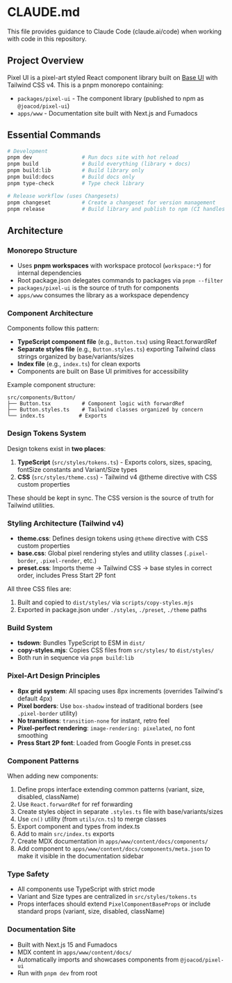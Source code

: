 # CLAUDE.md

This file provides guidance to Claude Code (claude.ai/code) when working with code in this repository.

## Project Overview

Pixel UI is a pixel-art styled React component library built on [Base UI](https://base-ui.com) with Tailwind CSS v4. This is a pnpm monorepo containing:

- `packages/pixel-ui` - The component library (published to npm as `@joacod/pixel-ui`)
- `apps/www` - Documentation site built with Next.js and Fumadocs

## Essential Commands

```bash
# Development
pnpm dev                # Run docs site with hot reload
pnpm build              # Build everything (library + docs)
pnpm build:lib          # Build library only
pnpm build:docs         # Build docs only
pnpm type-check         # Type check library

# Release workflow (uses Changesets)
pnpm changeset          # Create a changeset for version management
pnpm release            # Build library and publish to npm (CI handles this)
```

## Architecture

### Monorepo Structure

- Uses **pnpm workspaces** with workspace protocol (`workspace:*`) for internal dependencies
- Root package.json delegates commands to packages via `pnpm --filter`
- `packages/pixel-ui` is the source of truth for components
- `apps/www` consumes the library as a workspace dependency

### Component Architecture

Components follow this pattern:

- **TypeScript component file** (e.g., `Button.tsx`) using React.forwardRef
- **Separate styles file** (e.g., `Button.styles.ts`) exporting Tailwind class strings organized by base/variants/sizes
- **Index file** (e.g., `index.ts`) for clean exports
- Components are built on Base UI primitives for accessibility

Example component structure:

```
src/components/Button/
├── Button.tsx          # Component logic with forwardRef
├── Button.styles.ts    # Tailwind classes organized by concern
└── index.ts           # Exports
```

### Design Tokens System

Design tokens exist in **two places**:

1. **TypeScript** (`src/styles/tokens.ts`) - Exports colors, sizes, spacing, fontSize constants and Variant/Size types
2. **CSS** (`src/styles/theme.css`) - Tailwind v4 @theme directive with CSS custom properties

These should be kept in sync. The CSS version is the source of truth for Tailwind utilities.

### Styling Architecture (Tailwind v4)

- **theme.css**: Defines design tokens using `@theme` directive with CSS custom properties
- **base.css**: Global pixel rendering styles and utility classes (`.pixel-border`, `.pixel-render`, etc.)
- **preset.css**: Imports theme → Tailwind CSS → base styles in correct order, includes Press Start 2P font

All three CSS files are:

1. Built and copied to `dist/styles/` via `scripts/copy-styles.mjs`
2. Exported in package.json under `./styles`, `./preset`, `./theme` paths

### Build System

- **tsdown**: Bundles TypeScript to ESM in `dist/`
- **copy-styles.mjs**: Copies CSS files from `src/styles/` to `dist/styles/`
- Both run in sequence via `pnpm build:lib`

### Pixel-Art Design Principles

- **8px grid system**: All spacing uses 8px increments (overrides Tailwind's default 4px)
- **Pixel borders**: Use `box-shadow` instead of traditional borders (see `.pixel-border` utility)
- **No transitions**: `transition-none` for instant, retro feel
- **Pixel-perfect rendering**: `image-rendering: pixelated`, no font smoothing
- **Press Start 2P font**: Loaded from Google Fonts in preset.css

### Component Patterns

When adding new components:

1. Define props interface extending common patterns (variant, size, disabled, className)
2. Use `React.forwardRef` for ref forwarding
3. Create styles object in separate `.styles.ts` file with base/variants/sizes
4. Use `cn()` utility (from `utils/cn.ts`) to merge classes
5. Export component and types from index.ts
6. Add to main `src/index.ts` exports
7. Create MDX documentation in `apps/www/content/docs/components/`
8. Add component to `apps/www/content/docs/components/meta.json` to make it visible in the documentation sidebar

### Type Safety

- All components use TypeScript with strict mode
- Variant and Size types are centralized in `src/styles/tokens.ts`
- Props interfaces should extend `PixelComponentBaseProps` or include standard props (variant, size, disabled, className)

### Documentation Site

- Built with Next.js 15 and Fumadocs
- MDX content in `apps/www/content/docs/`
- Automatically imports and showcases components from `@joacod/pixel-ui`
- Run with `pnpm dev` from root
